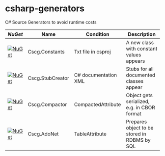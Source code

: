 # csharp-generators
C# Source Generators to avoid runtime costs

| *NuGet* | Name | Condition | Description |
|---|---|---|---|
| [![NuGet](https://img.shields.io/nuget/v/Cscg.Constants.svg)](https://www.nuget.org/packages/Cscg.Constants/) | Cscg.Constants | Txt file in csproj | A new class with constant values appears |
| [![NuGet](https://img.shields.io/nuget/v/Cscg.StubCreator.svg)](https://www.nuget.org/packages/Cscg.StubCreator/) | Cscg.StubCreator | C# documentation XML | Stubs for all documented classes appear |
| [![NuGet](https://img.shields.io/nuget/v/Cscg.Compactor.svg)](https://www.nuget.org/packages/Cscg.Compactor/) | Cscg.Compactor | CompactedAttribute | Object gets serialized, e.g. in CBOR format |
| [![NuGet](https://img.shields.io/nuget/v/Cscg.AdoNet.svg)](https://www.nuget.org/packages/Cscg.AdoNet/) | Cscg.AdoNet | TableAttribute | Prepares object to be stored in RDBMS by SQL |
